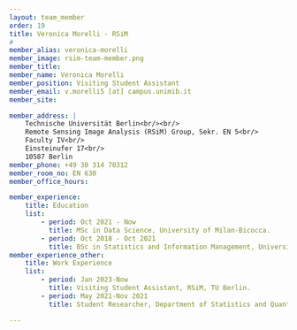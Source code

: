 ```yaml
---
layout: team_member
order: 19
title: Veronica Morelli - RSiM
#
member_alias: veronica-morelli
member_image: rsim-team-member.png
member_title:
member_name: Veronica Morelli
member_position: Visiting Student Assistant
member_email: v.morelli5 [at] campus.unimib.it
member_site:

member_address: |
    Technische Universität Berlin<br/><br/>
    Remote Sensing Image Analysis (RSiM) Group, Sekr. EN 5<br/>
    Faculty IV<br/>
    Einsteinufer 17<br/>
    10587 Berlin
member_phone: +49 30 314 70312
member_room_no: EN 630
member_office_hours:

member_experience:
    title: Education
    list:
        - period: Oct 2021 - Now
          title: MSc in Data Science, University of Milan-Bicocca.
        - period: Oct 2018 - Oct 2021
          title: BSc in Statistics and Information Management, University of Milan-Bicocca.
member_experience_other:
    title: Work Experience
    list:
        - period: Jan 2023-Now
          title: Visiting Student Assistant, RSiM, TU Berlin.
        - period: May 2021-Nov 2021
          title: Student Researcher, Department of Statistics and Quantitative Methods, University of Milan-Bicocca.

---
```

